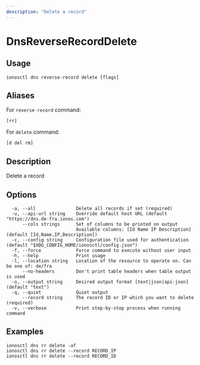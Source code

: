 ```yaml
---
description: "Delete a record"
---
```


# DnsReverseRecordDelete

## Usage

```text
ionosctl dns reverse-record delete [flags]
```

## Aliases

For `reverse-record` command:

```text
[rr]
```

For `delete` command:

```text
[d del rm]
```

## Description

Delete a record

## Options

```text
  -a, --all               Delete all records if set (required)
  -u, --api-url string    Override default host URL (default "https://dns.de-fra.ionos.com")
      --cols strings      Set of columns to be printed on output 
                          Available columns: [Id Name IP Description] (default [Id,Name,IP,Description])
  -c, --config string     Configuration file used for authentication (default "$XDG_CONFIG_HOME/ionosctl/config.json")
  -f, --force             Force command to execute without user input
  -h, --help              Print usage
  -l, --location string   Location of the resource to operate on. Can be one of: de/fra
      --no-headers        Don't print table headers when table output is used
  -o, --output string     Desired output format [text|json|api-json] (default "text")
  -q, --quiet             Quiet output
      --record string     The record ID or IP which you want to delete (required)
  -v, --verbose           Print step-by-step process when running command
```

## Examples

```text
ionosctl dns rr delete -af
ionosctl dns rr delete --record RECORD_IP
ionosctl dns rr delete --record RECORD_ID
```

